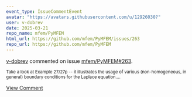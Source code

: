 ```yaml
---
event_type: IssueCommentEvent
avatar: "https://avatars.githubusercontent.com/u/12926030?"
user: v-dobrev
date: 2025-03-21
repo_name: mfem/PyMFEM
html_url: https://github.com/mfem/PyMFEM/issues/263
repo_url: https://github.com/mfem/PyMFEM
---
```


<a href='https://github.com/v-dobrev' target='_blank'>v-dobrev</a> commented on issue <a href='https://github.com/mfem/PyMFEM/issues/263' target='_blank'>mfem/PyMFEM#263</a>.

<small>Take a look at Example 27/27p -- it illustrates the usage of various (non-homogeneous, in general) boundary conditions for the Laplace equation....</small>

<a href='https://github.com/mfem/PyMFEM/issues/263' target='_blank'>View Comment</a>